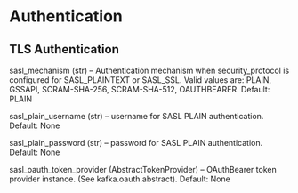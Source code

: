 # Authentication

<!-- WARNING: THIS FILE WAS AUTOGENERATED! DO NOT EDIT! -->

## TLS Authentication

sasl_mechanism (str) – Authentication mechanism when security_protocol
is configured for SASL_PLAINTEXT or SASL_SSL. Valid values are: PLAIN,
GSSAPI, SCRAM-SHA-256, SCRAM-SHA-512, OAUTHBEARER. Default: PLAIN

sasl_plain_username (str) – username for SASL PLAIN authentication.
Default: None

sasl_plain_password (str) – password for SASL PLAIN authentication.
Default: None

sasl_oauth_token_provider (AbstractTokenProvider) – OAuthBearer token
provider instance. (See kafka.oauth.abstract). Default: None
